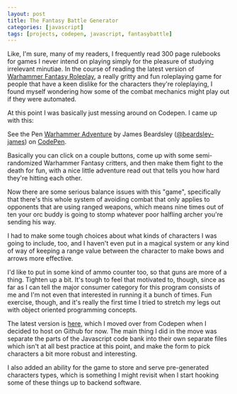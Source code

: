 ```yaml
---
layout: post
title: The Fantasy Battle Generator
categories: [javascript]
tags: [projects, codepen, javascript, fantasybattle]
---
```


Like, I'm sure, many of my readers, I frequently read 300 page rulebooks for games I never intend on playing simply for the pleasure of studying irrelevant minutiae. In the course of reading the latest version of [Warhammer Fantasy Roleplay][1], a really gritty and fun roleplaying game for people that have a keen dislike for the characters they're roleplaying, I found myself wondering how some of the combat mechanics might play out if they were automated.

At this point I was basically just messing around on Codepen. I came up with this:

<p data-height="264" data-theme-id="22892" data-slug-hash="BovRop" data-default-tab="result" data-user="beardsley-james" class="codepen">See the Pen <a href="http://codepen.io/beardsley-james/pen/BovRop/">Warhammer Adventure</a> by James Beardsley (<a href="http://codepen.io/beardsley-james">@beardsley-james</a>) on <a href="http://codepen.io">CodePen</a>.</p>
<script async src="//assets.codepen.io/assets/embed/ei.js"></script>

Basically you can click on a couple buttons, come up with some semi-randomized Warhammer Fantasy critters, and then make them fight to the death for fun, with a nice little adventure read out that tells you how hard they're hitting each other.

Now there are some serious balance issues with this "game", specifically that there's this whole system of avoiding combat that only applies to opponents that are using ranged weapons, which means nine times out of ten your orc buddy is going to stomp whatever poor halfling archer you're sending his way. 

I had to make some tough choices about what kinds of characters I was going to include, too, and I haven't even put in a magical system or any kind of way of keeping a range value between the character to make bows and arrows more effective.

I'd like to put in some kind of ammo counter too, so that guns are more of a thing. Tighten up a bit. It's tough to feel that motivated to, though, since as far as I can tell the major consumer category for this program consists of me and I'm not even that interested in running it a bunch of times. Fun exercise, though, and it's really the first time I tried to stretch my legs out with object oriented programming concepts.

The latest version is [here][2], which I moved over from Codepen when I decided to host on Github for now. The main thing I did in the move was separate the parts of the Javascript code bank into their own separate files which isn't at all best practice at this point, and make the form to pick characters a bit more robust and interesting.

I also added an ability for the game to store and serve pre-generated characters types, which is something I might revisit when I start hooking some of these things up to backend software.

[1]: https://www.fantasyflightgames.com/en/products/warhammer-fantasy-roleplay/
[2]: http://beardsley-james.github.io/fantasybattlegenerator/